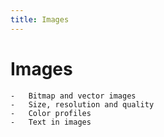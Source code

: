 ```yaml
---
title: Images
---
```


# Images

    -   Bitmap and vector images
    -   Size, resolution and quality
    -   Color profiles
    -   Text in images

